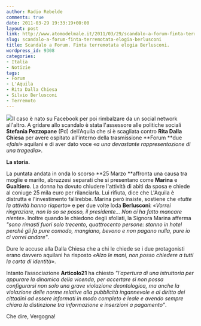 ```yaml
---
author: Radio Rebelde
comments: true
date: 2011-03-29 19:33:19+00:00
layout: post
link: http://www.atomodelmale.it/2011/03/29/scandalo-a-forum-finta-terremotata-elogia-berlusconi/
slug: scandalo-a-forum-finta-terremotata-elogia-berlusconi
title: Scandalo a Forum. Finta terremotata elogia Berlusconi.
wordpress_id: 9308
categories:
- Italia
- Notizie
tags:
- Forum
- L'Aquila
- Rita Dalla Chiesa
- Silvio Berlusconi
- Terremoto
---
```


[![](http://www.atomodelmale.it/wp-content/uploads/2011/03/forum1.jpg)](http://www.atomodelmale.it/wp-content/uploads/2011/03/forum1.jpg)Il caso è nato su Facebook per poi rimbalzare da un social network all'altro. A gridare allo scandalo è stata l'assessore alle politiche sociali **Stefania Pezzopane** (Pd) dell’Aquila che si è scagliata contro **Rita Dalla Chiesa** per avere ospitato all'interno della trasmissione **Forum **due _«falsi»_ aquilani e di aver dato voce _«a una devastante rappresentazione di una tragedia»_.

**La storia.**

La puntata andata in onda lo scorso **25 Marzo **affronta una causa tra moglie e marito, abruzzesi separati che si presentano come **Marina** e **Gualtiero**. La donna ha dovuto chiudere l'attività di abiti da sposa e chiede al coniuge 25 mila euro per rilanciarla. Lui rifiuta, dice che L'Aquila è distrutta e l'investimento fallirebbe. Marina però insiste, sostiene che _«tutte la attività hanno riaperto»_ e per due volte loda **Berlusconi**: _«Vorrei ringraziare, non lo so se posso, il presidente... Non ci ha fatto mancare niente»_.
Inoltre quando le chiedono degli sfollati, la Signora Marina afferma _"sono rimasti fuori solo trecento, quattrocento persone: stanno in hotel perché gli fa pure comodo, mangiano, bevono e non pagano nulla, pure io ci vorrei andare"_.



Dure le accuse alla Dalla Chiesa che a chi le chiede se i due protagonisti erano davvero  aquilani ha risposto _«Alzo le mani, non posso chiedere a tutti la carta di identità»_.

Intanto l’associazione **Articolo21** ha chiesto _"l'apertura di una istruttoria per appurare la dinamica della vicenda, per accertare si non possa configurarsi non solo una grave violazione deontologica, ma anche la violazione delle norme relative alla pubblicità ingannevole e al diritto dei cittadini ad essere informati in modo completo e leale e avendo sempre chiara la distinzione tra informazione e inserzioni a pagamento"_.

Che dire, Vergogna!
